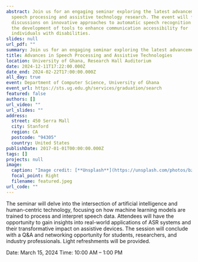 ```yaml
---
abstract: Join us for an engaging seminar exploring the latest advancements in
  speech processing and assistive technology research. The event will feature
  discussions on innovative approaches to automatic speech recognition (ASR) and
  the development of tools to enhance communication accessibility for
  individuals with disabilities.
slides: null
url_pdf: "" 
summary: Join us for an engaging seminar exploring the latest advancements in speech processing and assistive technology research.
title: Advances in Speech Processing and Assistive Technologies
location: University of Ghana, Research Hall Auditorium
date: 2024-12-11T17:22:00.000Z
date_end: 2024-02-22T17:00:00.000Z
all_day: true
event: Department of Computer Science, University of Ghana
event_url: https://sts.ug.edu.gh/services/graduation/search
featured: false
authors: []
url_video: ""
url_slides: ""
address:
  street: 450 Serra Mall
  city: Stanford
  region: CA
  postcode: "94305"
  country: United States
publishDate: 2017-01-01T00:00:00.000Z
tags: []
projects: null
image:
  caption: "Image credit: [**Unsplash**](https://unsplash.com/photos/bzdhc5b3Bxs)"
  focal_point: Right
  filename: featured.jpeg
url_code: ""
---
```




The seminar will delve into the intersection of artificial intelligence and human-centric technology, focusing on how machine learning models are trained to process and interpret speech data. Attendees will have the opportunity to gain insights into real-world applications of ASR systems and their transformative impact on assistive devices. The session will conclude with a Q&A and networking opportunity for students, researchers, and industry professionals. Light refreshments will be provided.

Date: March 15, 2024
Time: 10:00 AM – 1:00 PM
